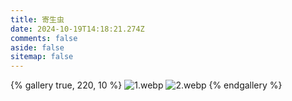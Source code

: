 ```yaml
---
title: 寄生虫
date: 2024-10-19T14:18:21.274Z
comments: false
aside: false
sitemap: false
---
```


{% gallery true, 220, 10 %}
![1.webp](https://cdn.jsdmirror.com/gh/bilibiliworld/picgo@main/pixpin/寄生虫/1.webp)
![2.webp](https://cdn.jsdmirror.com/gh/bilibiliworld/picgo@main/pixpin/寄生虫/2.webp)
{% endgallery %}
